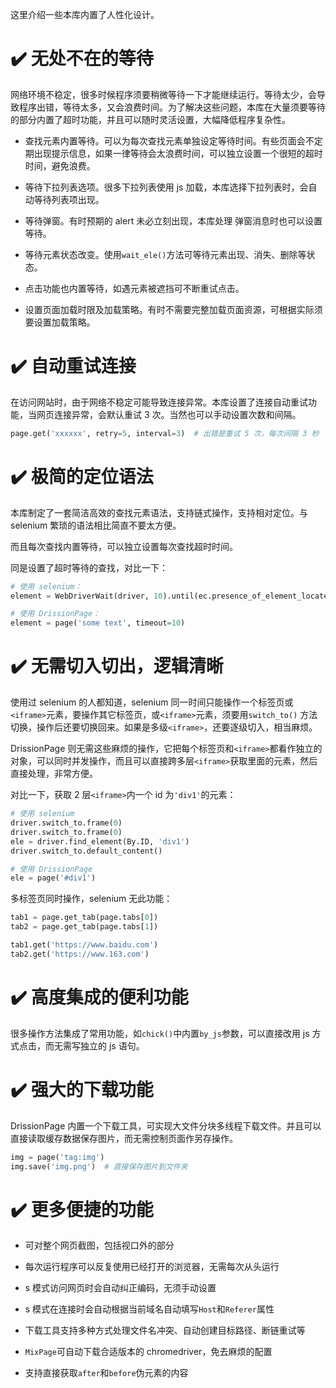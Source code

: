 这里介绍一些本库内置了人性化设计。

# ✔️ 无处不在的等待

网络环境不稳定，很多时候程序须要稍微等待一下才能继续运行。等待太少，会导致程序出错，等待太多，又会浪费时间。为了解决这些问题，本库在大量须要等待的部分内置了超时功能，并且可以随时灵活设置，大幅降低程序复杂性。

- 查找元素内置等待。可以为每次查找元素单独设定等待时间。有些页面会不定期出现提示信息，如果一律等待会太浪费时间，可以独立设置一个很短的超时时间，避免浪费。

- 等待下拉列表选项。很多下拉列表使用 js 加载，本库选择下拉列表时，会自动等待列表项出现。

- 等待弹窗。有时预期的 alert 未必立刻出现，本库处理 弹窗消息时也可以设置等待。

- 等待元素状态改变。使用`wait_ele()`方法可等待元素出现、消失、删除等状态。

- 点击功能也内置等待，如遇元素被遮挡可不断重试点击。

- 设置页面加载时限及加载策略。有时不需要完整加载页面资源，可根据实际须要设置加载策略。

# ✔️ 自动重试连接

在访问网站时，由于网络不稳定可能导致连接异常。本库设置了连接自动重试功能，当网页连接异常，会默认重试 3 次。当然也可以手动设置次数和间隔。

```python
page.get('xxxxxx', retry=5, interval=3)  # 出错是重试 5 次，每次间隔 3 秒
```

# ✔️ 极简的定位语法

本库制定了一套简洁高效的查找元素语法，支持链式操作，支持相对定位。与 selenium 繁琐的语法相比简直不要太方便。

而且每次查找内置等待，可以独立设置每次查找超时时间。

同是设置了超时等待的查找，对比一下：

```python
# 使用 selenium：
element = WebDriverWait(driver, 10).until(ec.presence_of_element_located((By.XPATH, '//*[contains(text(), "some text")]')))

# 使用 DrissionPage：
element = page('some text', timeout=10)
```

# ✔️ 无需切入切出，逻辑清晰

使用过 selenium 的人都知道，selenium 同一时间只能操作一个标签页或`<iframe>`元素，要操作其它标签页，或`<iframe>`元素，须要用`switch_to()`
方法切换，操作后还要切换回来。如果是多级`<iframe>`，还要逐级切入，相当麻烦。

DrissionPage 则无需这些麻烦的操作，它把每个标签页和`<iframe>`都看作独立的对象，可以同时并发操作，而且可以直接跨多层`<iframe>`获取里面的元素，然后直接处理，非常方便。

对比一下，获取 2 层`<iframe>`内一个 id 为`'div1'`的元素：

```python
# 使用 selenium
driver.switch_to.frame(0)
driver.switch_to.frame(0)
ele = driver.find_element(By.ID, 'div1')
driver.switch_to.default_content()

# 使用 DrissionPage
ele = page('#div1')
```

多标签页同时操作，selenium 无此功能：

```python
tab1 = page.get_tab(page.tabs[0])
tab2 = page.get_tab(page.tabs[1])

tab1.get('https://www.baidu.com')
tab2.get('https://www.163.com')
```

# ✔️ 高度集成的便利功能

很多操作方法集成了常用功能，如`chick()`中内置`by_js`参数，可以直接改用 js 方式点击，而无需写独立的 js 语句。

# ✔️ 强大的下载功能

DrissionPage 内置一个下载工具，可实现大文件分块多线程下载文件。并且可以直接读取缓存数据保存图片，而无需控制页面作另存操作。

```python
img = page('tag:img')
img.save('img.png')  # 直接保存图片到文件夹
```

# ✔️ 更多便捷的功能

- 可对整个网页截图，包括视口外的部分

- 每次运行程序可以反复使用已经打开的浏览器，无需每次从头运行

- s 模式访问网页时会自动纠正编码，无须手动设置

- s 模式在连接时会自动根据当前域名自动填写`Host`和`Referer`属性

- 下载工具支持多种方式处理文件名冲突、自动创建目标路径、断链重试等

- `MixPage`可自动下载合适版本的 chromedriver，免去麻烦的配置

- 支持直接获取`after`和`before`伪元素的内容